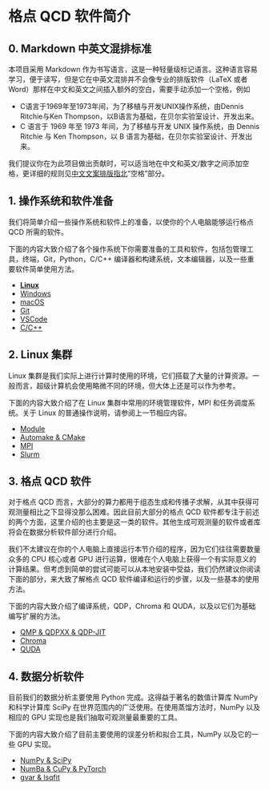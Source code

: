 # 格点 QCD 软件简介

## 0. Markdown 中英文混排标准

本项目采用 Markdown 作为书写语言，这是一种轻量级标记语言。这种语言容易学习，便于读写，但是它在中英文混排并不会像专业的排版软件（LaTeX 或者 Word）那样在中文和英文之间插入额外的空白，需要手动添加一个空格，例如

- C语言于1969年至1973年间，为了移植与开发UNIX操作系统，由Dennis Ritchie与Ken Thompson，以B语言为基础，在贝尔实验室设计、开发出来。
- C 语言于 1969 年至 1973 年间，为了移植与开发 UNIX 操作系统，由 Dennis Ritchie 与 Ken Thompson，以 B 语言为基础，在贝尔实验室设计、开发出来。

我们提议你在为此项目做出贡献时，可以适当地在中文和英文/数字之间添加空格，更详细的规则见[中文文案排版指北](https://github.com/sparanoid/chinese-copywriting-guidelines/blob/master/README.zh-Hans.md#%E7%A9%BA%E6%A0%BC)“空格”部分。

## 1. 操作系统和软件准备

我们将简单介绍一些操作系统和软件上的准备，以使你的个人电脑能够运行格点 QCD 所需的软件。

下面的内容大致介绍了各个操作系统下你需要准备的工具和软件，包括包管理工具，终端，Git，Python，C/C++ 编译器和构建系统，文本编辑器，以及一些重要软件简单使用方法。

- [**Linux**](./Linux.md)
- [Windows](./Windows.md)
- [macOS](./macOS.md)
- [Git](./Git.md)
- [VSCode](./VSCode.md)
- [C/C++](./C++.md)

## 2. Linux 集群

Linux 集群是我们实际上进行计算时使用的环境，它们搭载了大量的计算资源。一般而言，超级计算机会使用略微不同的环境，但大体上还是可以作为参考。

下面的内容大致介绍了在 Linux 集群中常用的环境管理软件，MPI 和任务调度系统。关于 Linux 的普通操作说明，请参阅上一节相应内容。

- [Module](./Module.md)
- [Automake & CMake](./CMake.md)
- [MPI](./MPI.md)
- [Slurm](./Slurm.md)

## 3. 格点 QCD 软件

对于格点 QCD 而言，大部分的算力都用于组态生成和传播子求解，从其中获得可观测量相比之下显得没那么困难。因此目前大部分的格点 QCD 软件都专注于前述的两个方面，这里介绍的也主要是这一类的软件。其他生成可观测量的软件或者库将会在数据分析软件部分进行介绍。

我们不太建议在你的个人电脑上直接运行本节介绍的程序，因为它们往往需要数量众多的 CPU 核心或者 GPU 进行运算，很难在个人电脑上获得一个有实际意义的计算结果。但考虑到简单的尝试可能可以从本地安装中受益，我们仍然建议你阅读下面的部分，来大致了解格点 QCD 软件编译和运行的步骤，以及一些基本的使用方法。

下面的内容大致介绍了编译系统，QDP，Chroma 和 QUDA，以及以它们为基础编写扩展的方法。

- [QMP & QDPXX & QDP-JIT](./QDP.md)
- [Chroma](./Chroma.md)
- [QUDA](./QUDA.md)

## 4. 数据分析软件

目前我们的数据分析主要使用 Python 完成。这得益于著名的数值计算库 NumPy 和科学计算库 SciPy 在世界范围内的广泛使用。在使用蒸馏方法时，NumPy 以及相应的 GPU 实现也是我们抽取可观测量最重要的工具。

下面的内容大致介绍了目前主要使用的误差分析和拟合工具，NumPy 以及它的一些 GPU 实现。

- [NumPy & SciPy](./NumPy.md)
- [NumBa & CuPy & PyTorch](./CuPy.md)
- [gvar & lsqfit](./lsqfit.md)
